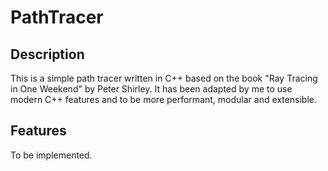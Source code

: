 # PathTracer

## Description

This is a simple path tracer written in C++ based on the book "Ray Tracing in One Weekend" by Peter Shirley.
It has been adapted by me to use modern C++ features and to be more performant, modular and extensible.

## Features

To be implemented.